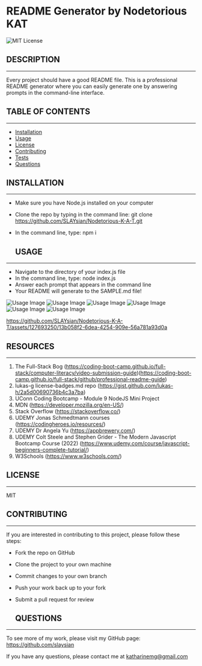 # README Generator by Nodetorious KAT
  
  ![MIT License](https://img.shields.io/badge/License-MIT-yellow.svg)

  ## DESCRIPTION
---
  Every project should have a good README file. This is a professional README generator where you can easily generate one by answering prompts in the command-line interface.
  

  ## TABLE OF CONTENTS
---
  - [Installation](#installation)
  - [Usage](#usage)
  - [License](#license)
  - [Contributing](#contributing)
  - [Tests](#tests)
  - [Questions](#questions)


  ## INSTALLATION
---
- Make sure you have Node.js installed on your computer
- Clone the repo by typing in the command line: git clone https://github.com/SLAYsian/Nodetorious-K-A-T.git
- In the command line, type: npm i

  
  ## USAGE
---
- Navigate to the directory of your index.js file
- In the command line, type: node index.js
- Answer each prompt that appears in the command line
- Your README will generate to the SAMPLE.md file!

![Usage Image](./images/questions-prompts.png)
![Usage Image](./images/readme1.png)
![Usage Image](./images/readme2.png)
![Usage Image](./images/preview1.png)
![Usage Image](./images/preview2.png)
![Usage Image](./images/preview3.png)

https://github.com/SLAYsian/Nodetorious-K-A-T/assets/127693250/13b058f2-6dea-4254-909e-56a781a93d0a


  ## RESOURCES
---
1. The Full-Stack Bog (https://coding-boot-camp.github.io/full-stack/computer-literacy/video-submission-guide)(https://coding-boot-camp.github.io/full-stack/github/professional-readme-guide)
2. lukas-g license-badges.md repo (https://gist.github.com/lukas-h/2a5d00690736b4c3a7ba)
3. UConn Coding Bootcamp - Module 9 NodeJS Mini Project
4. MDN (https://developer.mozilla.org/en-US/)
5. Stack Overflow (https://stackoverflow.co/)
6. UDEMY Jonas Schmedtmann courses (https://codingheroes.io/resources/)
7. UDEMY Dr Angela Yu (https://appbrewery.com/)
8. UDEMY Colt Steele and Stephen Grider - The Modern Javascript Bootcamp Course (2022) (https://www.udemy.com/course/javascript-beginners-complete-tutorial/)
9. W3Schools (https://www.w3schools.com/)


  ## LICENSE
---
  MIT


  ## CONTRIBUTING
---
If you are interested in contributing to this project, please follow these steps:
- Fork the repo on GitHub
- Clone the project to your own machine
- Commit changes to your own branch
- Push your work back up to your fork
- Submit a pull request for review


  ## QUESTIONS
---
  To see more of my work, please visit my GitHub page: https://github.com/slaysian

  If you have any questions, please contact me at katharinemg@gmail.com
  
  
